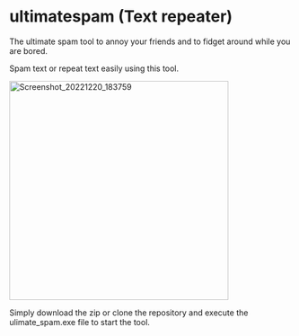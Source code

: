 # ultimatespam (Text repeater)
The ultimate spam tool to annoy your friends and to fidget around while you are bored.

Spam text or repeat text easily using this tool.

<img width="390" alt="Screenshot_20221220_183759" src="https://user-images.githubusercontent.com/105666935/209134403-53493b28-09e6-4725-b2ac-7b40bf147c1a.png">


Simply download the zip or clone the repository and execute the ulimate_spam.exe file to start the tool.
